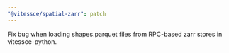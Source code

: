 ```yaml
---
"@vitessce/spatial-zarr": patch
---
```


Fix bug when loading shapes.parquet files from RPC-based zarr stores in vitessce-python.
